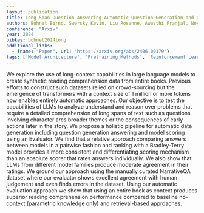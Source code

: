 ```yaml
---
layout: publication
title: Long-Span Question-Answering Automatic Question Generation and QA-System Ranking via Side-by-Side Evaluation
authors: Bohnet Bernd, Swersky Kevin, Liu Rosanne, Awasthi Pranjal, Nova Azade, Snaider Javier, Sedghi Hanie, Parisi Aaron T, Collins Michael, Lazaridou Angeliki, Firat Orhan, Fiedel Noah
conference: "Arxiv"
year: 2024
bibkey: bohnet2024long
additional_links:
  - {name: "Paper", url: "https://arxiv.org/abs/2406.00179"}
tags: ['Model Architecture', 'Pretraining Methods', 'Reinforcement Learning', 'Transformer']
---
```

We explore the use of long-context capabilities in large language models to create synthetic reading comprehension data from entire books. Previous efforts to construct such datasets relied on crowd-sourcing but the emergence of transformers with a context size of 1 million or more tokens now enables entirely automatic approaches. Our objective is to test the capabilities of LLMs to analyze understand and reason over problems that require a detailed comprehension of long spans of text such as questions involving character arcs broader themes or the consequences of early actions later in the story. We propose a holistic pipeline for automatic data generation including question generation answering and model scoring using an Evaluator. We find that a relative approach comparing answers between models in a pairwise fashion and ranking with a Bradley-Terry model provides a more consistent and differentiating scoring mechanism than an absolute scorer that rates answers individually. We also show that LLMs from different model families produce moderate agreement in their ratings. We ground our approach using the manually curated NarrativeQA dataset where our evaluator shows excellent agreement with human judgement and even finds errors in the dataset. Using our automatic evaluation approach we show that using an entire book as context produces superior reading comprehension performance compared to baseline no-context (parametric knowledge only) and retrieval-based approaches.
